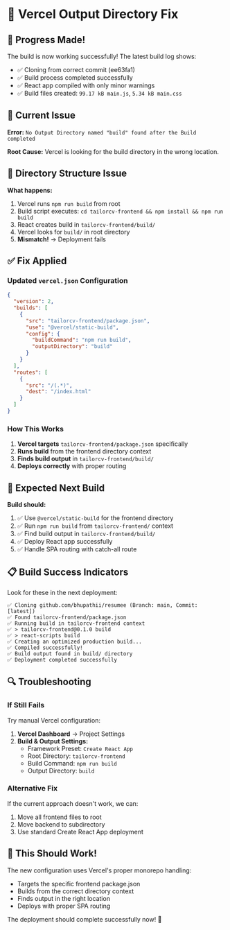 # 🔧 Vercel Output Directory Fix

## 🎉 Progress Made!
The build is now working successfully! The latest build log shows:
- ✅ Cloning from correct commit (ee63fa1)
- ✅ Build process completed successfully  
- ✅ React app compiled with only minor warnings
- ✅ Build files created: `99.17 kB main.js`, `5.34 kB main.css`

## 🚨 Current Issue
**Error:** `No Output Directory named "build" found after the Build completed`

**Root Cause:** Vercel is looking for the build directory in the wrong location.

## 📁 Directory Structure Issue

**What happens:**
1. Vercel runs `npm run build` from root
2. Build script executes: `cd tailorcv-frontend && npm install && npm run build`
3. React creates build in `tailorcv-frontend/build/`
4. Vercel looks for `build/` in root directory
5. **Mismatch!** → Deployment fails

## ✅ Fix Applied

### Updated `vercel.json` Configuration
```json
{
  "version": 2,
  "builds": [
    {
      "src": "tailorcv-frontend/package.json",
      "use": "@vercel/static-build",
      "config": {
        "buildCommand": "npm run build",
        "outputDirectory": "build"
      }
    }
  ],
  "routes": [
    {
      "src": "/(.*)",
      "dest": "/index.html"
    }
  ]
}
```

### How This Works
1. **Vercel targets** `tailorcv-frontend/package.json` specifically
2. **Runs build** from the frontend directory context
3. **Finds build output** in `tailorcv-frontend/build/`
4. **Deploys correctly** with proper routing

## 🚀 Expected Next Build

**Build should:**
1. ✅ Use `@vercel/static-build` for the frontend directory
2. ✅ Run `npm run build` from `tailorcv-frontend/` context
3. ✅ Find build output in `tailorcv-frontend/build/`
4. ✅ Deploy React app successfully
5. ✅ Handle SPA routing with catch-all route

## 📋 Build Success Indicators

Look for these in the next deployment:
```
✅ Cloning github.com/bhupathii/resumee (Branch: main, Commit: [latest])
✅ Found tailorcv-frontend/package.json
✅ Running build in tailorcv-frontend context
✅ > tailorcv-frontend@0.1.0 build
✅ > react-scripts build
✅ Creating an optimized production build...
✅ Compiled successfully!
✅ Build output found in build/ directory
✅ Deployment completed successfully
```

## 🔍 Troubleshooting

### If Still Fails
Try manual Vercel configuration:
1. **Vercel Dashboard** → Project Settings
2. **Build & Output Settings:**
   - Framework Preset: `Create React App`
   - Root Directory: `tailorcv-frontend`
   - Build Command: `npm run build`
   - Output Directory: `build`

### Alternative Fix
If the current approach doesn't work, we can:
1. Move all frontend files to root
2. Move backend to subdirectory
3. Use standard Create React App deployment

## 🎯 This Should Work!

The new configuration uses Vercel's proper monorepo handling:
- Targets the specific frontend package.json
- Builds from the correct directory context
- Finds output in the right location
- Deploys with proper SPA routing

The deployment should complete successfully now! 🚀